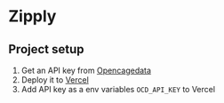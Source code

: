 # Zipply

## Project setup
1. Get an API key from [Opencagedata](https://opencagedata.com/api)
2. Deploy it to [Vercel](https://vercel.com)
3. Add API key as a env variables `OCD_API_KEY` to Vercel
